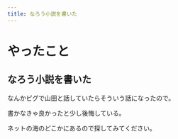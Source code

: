 ```yaml
---
title: なろう小説を書いた
---
```


# やったこと

## なろう小説を書いた

なんかピグで山田と話していたらそういう話になったので。

書かなきゃ良かったと少し後悔している。

ネットの海のどこかにあるので探してみてください。
